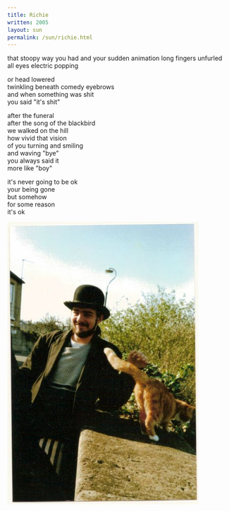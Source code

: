 ```yaml
---
title: Richie
written: 2005
layout: sun
permalink: /sun/richie.html
---
```


<div class="poem">
that stoopy way you had  
and your sudden animation  
long fingers unfurled  
all eyes electric popping  
  
or head lowered  
twinkling beneath comedy eyebrows  
and when something was shit  
you said "it's shit"  
  
after the funeral  
after the song of the blackbird  
we walked on the hill  
how vivid that vision  
of you turning and smiling  
and waving "bye"  
you always said it  
more like "boy"  
  
it's never going to be ok  
your being gone  
but somehow  
for some reason  
it's ok  
</div>

!["Richie"](/assets/images/bio/richie_cat.jpg "Richie")  
